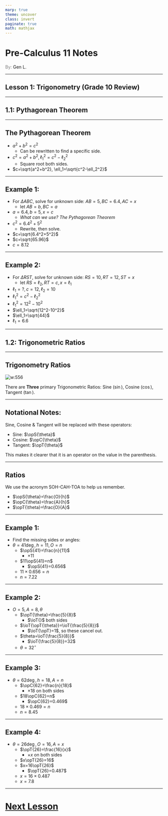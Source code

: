 ```yaml
---
marp: true
theme: uncover
class: invert
paginate: true
math: mathjax
---
```


# <!--fit--> Pre-Calculus 11 Notes
<span style="color:grey">By:</span> Gen L.

<!--_footer: In partnership with Hyperion University, 2023-->
$\newcommand{\deg}{^\circ}$

---

$\newcommand{\opT}[1]{\mathcal{T}(#1)}$
$\newcommand{\ioT}[1]{\mathcal{T}^{-1}(#1)}$

## Lesson 1: Trigonometry (Grade 10 Review)

$\newcommand{\opS}[1]{\mathcal{S}(#1)}$
$\newcommand{\opC}[1]{\mathcal{C}(#1)}$

---

## 1.1: Pythagorean Theorem

---

## The Pythagorean Theorem

* $a^2+b^2=c^2$
    * Can be rewritten to find a specific side.
* $c^2=a^2+b^2, \ell_1^2=c^2-\ell_2^2$
    * Square root both sides.
* $c=\sqrt{a^2+b^2}, \ell_1=\sqrt{c^2-\ell_2^2}$

---

## Example 1:

* For $\Delta ABC$, solve for unknown side: $AB=5,BC=6.4,AC=x$
    * let $AB=b,BC=a$
* $a=6.4,b=5,x=c$
    * *What can we use? The Pythagorean Theorem*
* $c^2=6.4^2+5^2$
    * Rewrite, then solve.
* $c=\sqrt{6.4^2+5^2}$
* $c=\sqrt{65.96}$
* $c=8.12$

---

## Example 2:

* For $\Delta RST$, solve for unknown side: $RS=10,RT=12,ST=x$
    * let $RS=\ell_2,RT=c, x=\ell_1$
* $\ell_1=?,c=12,\ell_2=10$
* $\ell_1^2=c^2-\ell_2^2$
* $\ell_1^2=12^2-10^2$
* $\ell_1=\sqrt{12^2-10^2}$
* $\ell_1=\sqrt{44}$
* $\ell_1=6.6$

---

## 1.2: Trigonometric Ratios

---

## Trigonometry Ratios

![w:556](https://www2.clarku.edu/faculty/djoyce/trig/right3.gif)

There are **Three** primary Trigonometric Ratios: Sine ($\sin$), Cosine ($\cos$), Tangent ($\tan$).

---

## Notational Notes:

Sine, Cosine & Tangent will be replaced with these operators:

* Sine: $\opS{\theta}$
* Cosine: $\opC{\theta}$
* Tangent: $\opT{\theta}$

This makes it clearer that it is an operator on the value in the parenthesis.

---

## Ratios

We use the acronym SOH-CAH-TOA to help us remember.

* $\opS{\theta}=\frac{O}{h}$
* $\opC{\theta}=\frac{A}{h}$
* $\opT{\theta}=\frac{O}{A}$

---

## Example 1:

* Find the missing sides or angles:
* $\theta=41\deg,h=11,O=n$
    * $\opS{41}=\frac{n}{11}$
        * $\times11$
    * $11\opS{41}=n$
        * $\opS{41}=0.656$
    * $11\times0.656=n$
    * $n=7.22$

---

## Example 2:

* $O=5,A=8,\theta$
    * $\opT{\theta}=\frac{5}{8}$
        * $\ioT{}$ both sides
    * $\ioT{\opT{\theta}}=\ioT{\frac{5}{8}}$
        * $\ioT{\opT}=1$, so these cancel out.
    * $\theta=\ioT{\frac{5}{8}}$
        * $\ioT{\frac{5}{8}}=32$
    * $\theta=32^\circ$

---

## Example 3:

* $\theta=62\deg,h=18,A=n$
    * $\opC{62}=\frac{n}{18}$
        * $\times18$ on both sides
    * $18\opC{62}=n$
        * $\opC{62}=0.469$
    * $18\times0.469=n$
    * $n=8.45$

---

## Example 4:

* $\theta=26\deg,O=16,A=x$
    * $\opT{26}=\frac{16}{x}$
        * $\times x$ on both sides
    * $x\opT{26}=16$
    * $x=16\opT{26}$
        * $\opT{26}=0.487$
    * $x=16\times0.487$
    * $x=7.8$

---

# [Next Lesson <i class="fa-solid fa-circle-arrow-right"></i>](Lesson%202%20(Sine%20Law).html) 

<link rel="stylesheet" href="https://cdnjs.cloudflare.com/ajax/libs/font-awesome/6.3.0/css/all.min.css">    

